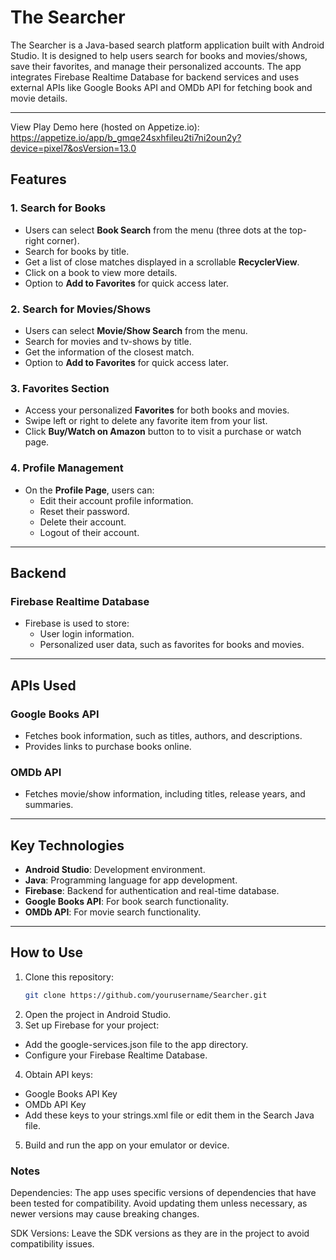 # The Searcher

The Searcher is a Java-based search platform application built with Android Studio. It is designed to help users search for books and movies/shows, save their favorites, and manage their personalized accounts. The app integrates Firebase Realtime Database for backend services and uses external APIs like Google Books API and OMDb API for fetching book and movie details.

---
View Play Demo here (hosted on Appetize.io): https://appetize.io/app/b_gmqe24sxhfileu2ti7ni2oun2y?device=pixel7&osVersion=13.0

## Features

### 1. **Search for Books**
- Users can select **Book Search** from the menu (three dots at the top-right corner).
- Search for books by title.
- Get a list of close matches displayed in a scrollable **RecyclerView**.
- Click on a book to view more details.
- Option to **Add to Favorites** for quick access later.

### 2. **Search for Movies/Shows**
- Users can select **Movie/Show Search** from the menu.
- Search for movies and tv-shows by title.
- Get the information of the closest match. 
- Option to **Add to Favorites** for quick access later.

### 3. **Favorites Section**
- Access your personalized **Favorites** for both books and movies.
- Swipe left or right to delete any favorite item from your list.
- Click **Buy/Watch on Amazon** button to to visit a purchase or watch page.
  
### 4. **Profile Management**
- On the **Profile Page**, users can:
  - Edit their account profile information.
  - Reset their password.
  - Delete their account.
  - Logout of their account.

---

## Backend

### **Firebase Realtime Database**
- Firebase is used to store:
  - User login information.
  - Personalized user data, such as favorites for books and movies.

---

## APIs Used

### **Google Books API**
- Fetches book information, such as titles, authors, and descriptions.
- Provides links to purchase books online.

### **OMDb API**
- Fetches movie/show information, including titles, release years, and summaries.

---

## Key Technologies

- **Android Studio**: Development environment.
- **Java**: Programming language for app development.
- **Firebase**: Backend for authentication and real-time database.
- **Google Books API**: For book search functionality.
- **OMDb API**: For movie search functionality.

---

## How to Use

1. Clone this repository:
   ```bash
   git clone https://github.com/yourusername/Searcher.git

2. Open the project in Android Studio.
3. Set up Firebase for your project:
  - Add the google-services.json file to the app directory.
  - Configure your Firebase Realtime Database.
4. Obtain API keys:
  - Google Books API Key
  - OMDb API Key
  - Add these keys to your strings.xml file or edit them in the Search Java file.
5. Build and run the app on your emulator or device.

### Notes
Dependencies: The app uses specific versions of dependencies that have been tested for compatibility. Avoid updating them unless necessary, as newer versions may cause breaking changes.

SDK Versions: Leave the SDK versions as they are in the project to avoid compatibility issues.

